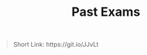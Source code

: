 <h1 align="center"> Past Exams </h1>
    <br>

<blockquote>
    <p>
        Short Link: https://git.io/JJvLt
    </p>
</blockquote>
